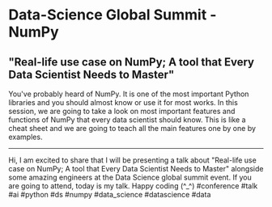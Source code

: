 # Data-Science Global Summit - NumPy

## "Real-life use case on NumPy; A tool that Every Data Scientist Needs to Master"

You've probably heard of NumPy. It is one of the most important Python libraries and you should almost know or use it for most works. In this session, we are going to take a look on most important features and functions of NumPy that every data scientist should know. This is like a cheat sheet and we are going to teach all the main features one by one by examples.

---------

Hi, I am excited to share that I will be presenting a talk about "Real-life use case on NumPy; A tool that Every Data Scientist Needs to Master" alongside some amazing engineers at the Data Science global summit event. If you are going to attend, today is my talk. Happy coding (^_^) #conference #talk #ai #python #ds #numpy #data_science #datascience #data

